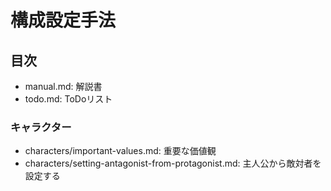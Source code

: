 # 構成設定手法
## 目次
- manual.md: 解説書
- todo.md:   ToDoリスト

### キャラクター
- characters/important-values.md:                    重要な価値観
- characters/setting-antagonist-from-protagonist.md: 主人公から敵対者を設定する
